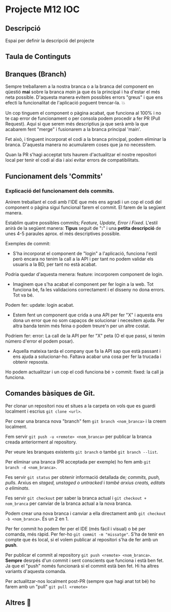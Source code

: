 # Projecte M12 IOC

## Descripció

Espai per definir la descripció del projecte

## Taula de Continguts


## Branques (Branch)

Sempre treballarem a la nostra branca o a la branca del component en qüestió **mai** sobre la branca _main_ ja que és la principal i ha d'estar el més neta possible.
D'aquesta manera evitem possibles errors "greus" i que ens efecti la funcionalitat de l'aplicació poguent trencar-la. :boom:

Un cop tinguem el component o pàgina acabat, que funciona al 100% i no te cap error de funcionament o per consola podem procedir a fer PR (Pull Request). Aqui si que serem més descriptius ja que serà amb la que acabarem fent "merge" i fusionarem a la branca principal 'main'.

Fet això, i tinguent incorporat el codi a la branca principal, podem eliminar la branca. D'aquesta manera no acumularem coses que ja no necessitem.

Quan la PR s'hagi acceptat tots haurem d'actualitzar el nostre repositori local per tenir el codi al dia i així evitar errors de compatibilitats.


## Funcionament dels 'Commits'

### Explicació del funcionament dels commits.

Anirem treballant el codi amb l'IDE que més ens agradi i un cop el codi del component o pàgina sigui funcional farem el commit. El farem de la següent manera.

Establim quatre possibles commits; _Feature, Update, Error i Fixed_. L'estil anirà de la següent manera: **Tipus** seguit de "**:**" i una **petita descripció** de unes 4-5 paraules aprox. el més descriptives possible.

Exemples de commit:

- S'ha incorporat el component de "login" a l'aplicació, funciona l'estil però encara no tenim la call a la API i per tant no podem validar els usuaris a la BD, per tant no està acabat.

Podria quedar d'aquesta menera: feature: incorporem component de login.

- Imaginem que s'ha acabat el component per fer login a la web. Tot funciona bé, fa les validacions correctament i el disseny no dona errors. Tot va bé.

Podem fer: update: login acabat. 

- Estem fent un component que crida a una API per fer "X" i aquesta ens dona un error que no som capaços de solucionar i necesitem ajuda. Per altra banda tenim més feina o podem treure'n per un altre costat. 

Podriem fer: error: La call de la API per fer "X" peta (O el que passi, si tenim número d'error el podem posar).

- Aquella mateixa tarda el company que fa la API sap que està passant i ens ajuda a solucionar-ho. Faltava acabar una cosa per fer la trucada i obtenir repsosta.

Ho podem actualitzar i un cop el codi funciona bé > commit: fixed: la call ja funciona.


## Comandes bàsiques de Git.

Per clonar un repositori nou et situes a la carpeta on vols que es guardi localment i escrius `git clone <url>`.

Per crear una branca nova "branch" fem `git branch <nom_branca>` i la creem localment.

Fem servir `git push -u <remote> <nom_branca>` per publicar la branca creada anteriorment al repository.

Per veure les branques existents `git branch` o també `git branch --list`.

Per eliminar una branca (PR acceptada per exemple) ho fem amb `git branch -d <nom_branca>`.

Fes servir `git status` per obtenir informació detallada de; _commits, push, pulls_. Arxius en _staged, unstaged o untracked_ i _també arxius creats, editats o eliminats_. 

Fes servir `git checkout` per saber la branca actual i `git checkout + nom_branca` per canviar de la branca actual a la nova branca.

Podem crear una nova branca i canviar a ella directament amb `git checkout -b <nom_branca>`. És un 2 en 1.

Per fer commit ho podem fer per el IDE (més fàcil i visual) o bé per comanda, més ràpid. Per fer-ho `git commit -m "missatge"`.
S'ha de tenir en compte que és local, si el volem publicar al repositori s'ha de fer amb un **push**.

Per publicar el commit al repository `git push <remote> <nom_branca>`. **Sempre** desrpés d'un commit i sent conscients que funciona i està ben fet.
Ja que el "push" només funcionarà si el commit està ben fet. Hi ha altres variants d'aquesta comanda.

Per actualitzar-nos localment post-PR (sempre que hagi anat tot bé) ho farem amb un "pull" `git pull <remote>`


## Altres :speech_balloon:


        
